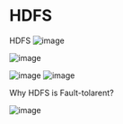 # HDFS
HDFS
![image](https://user-images.githubusercontent.com/32372822/141703972-8af22114-5c54-4307-ac72-11cce366be7c.png)

![image](https://user-images.githubusercontent.com/32372822/141703998-0854b95d-b460-4e86-bb8c-e187899e039f.png)


![image](https://user-images.githubusercontent.com/32372822/141704580-e6503496-59af-4300-8544-c67500a8a9f0.png)
![image](https://user-images.githubusercontent.com/32372822/141704586-1a2c240a-1728-48ac-9d85-35e3a292e25f.png)


Why HDFS is Fault-tolarent?

![image](https://user-images.githubusercontent.com/32372822/141704726-788432fa-846d-41c3-a5fd-453c6d73cf3a.png)
